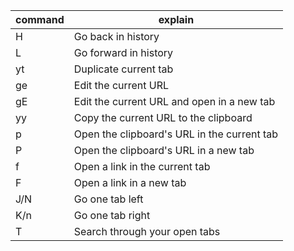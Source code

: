 | command | explain                                     |
| ------- | ------------------------------------------- |
| H       | Go back in history                          |
| L       | Go forward in history                       |
| yt      | Duplicate current tab                       |
| ge      | Edit the current URL                        |
| gE      | Edit the current URL and open in a new tab  |
| yy      | Copy the current URL to the clipboard       |
| p       | Open the clipboard's URL in the current tab |
| P       | Open the clipboard's URL in a new tab       |
| f       | Open a link in the current tab              |
| F       | Open a link in a new tab                    |
| J/N     | Go one tab left                             |
| K/n     | Go one tab right                            |
| T       | Search through your open tabs               |

